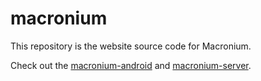 # macronium
This repository is the website source code for Macronium.

Check out the [macronium-android](https://github.com/supersu-man/macronium-android) and [macronium-server](https://github.com/supersu-man/macronium-server).
